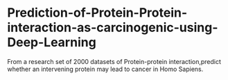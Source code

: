 # Prediction-of-Protein-Protein-interaction-as-carcinogenic-using-Deep-Learning
From a research set of 2000 datasets of Protein-protein interaction,predict whether an intervening protein may lead to cancer in Homo Sapiens.

